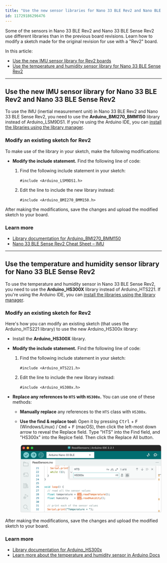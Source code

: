 ```yaml
---
title: "Use the new sensor libraries for Nano 33 BLE Rev2 and Nano BLE Sense Rev2"
id: 11729186296476
---
```


Some of the sensors in Nano 33 BLE Rev2 and Nano 33 BLE Sense Rev2 use different libraries than in the previous board revisions. Learn how to modify a sketch made for the original revision for use with a "Rev2" board.

In this article:

* [Use the new IMU sensor library for Rev2 boards](#imu)
* [Use the temperature and humidity sensor library for Nano 33 BLE Sense Rev2](#temperature-and-humidity)

---

<a id="imu"></a>

## Use the new IMU sensor library for Nano 33 BLE Rev2 and Nano 33 BLE Sense Rev2

To use the IMU (inertial measurement unit) in Nano 33 BLE Rev2 and Nano 33 BLE Sense Rev2, you need to use the **Arduino_BMI270_BMM150** library instead of Arduino_LSM9DS1. If you're using the Arduino IDE, you can [install the libraries using the library manager](https://support.arduino.cc/hc/en-us/articles/5145457742236-Add-libraries-to-Arduino-IDE).

### Modify an existing sketch for Rev2

To make use of the library in your sketch, make the following modifications:

* **Modify the include statement.** Find the following line of code:

  1. Find the following include statement in your sketch:

     `#include <Arduino_LSM9DS1.h>`

  2. Edit the line to include the new library instead:

     `#include <Arduino_BMI270_BMM150.h>`

After making the modifications, save the changes and upload the modified sketch to your board.

### Learn more

* [Library documentation for Arduino_BMI270_BMM150](https://www.arduino.cc/reference/en/libraries/arduino_bmi270_bmm150/)
* [Nano 33 BLE Sense Rev2 Cheat Sheet – IMU](https://docs.arduino.cc/tutorials/nano-33-ble-sense-rev2/cheat-sheet#imu)

---

<a id="temperature-and-humidity"></a>

## Use the temperature and humidity sensor library for Nano 33 BLE Sense Rev2

To use the temperature and humidity sensor in Nano 33 BLE Sense Rev2, you need to use the **Arduino_HS300X** library instead of Arduino_HTS221. If you're using the Arduino IDE, you can [install the libraries using the library manager](https://support.arduino.cc/hc/en-us/articles/5145457742236-Add-libraries-to-Arduino-IDE).

### Modify an existing sketch for Rev2

Here's how you can modify an existing sketch (that uses the Arduino_HTS221 library) to use the new Arduino_HS300x library:

* Install the **Arduino_HS300X** library.

* **Modify the include statement.** Find the following line of code:

  1. Find the following include statement in your sketch:

     `#include <Arduino_HTS221.h>`

  2. Edit the line to include the new library instead:

     `#include <Arduino_HS300x.h>`

* **Replace any references to `HTS` with `HS300x`.** You can use one of these methods:

  * **Manually replace** any references to the `HTS` class with `HS300x`.

  * **Use the find & replace tool:** Open it by pressing <kbd>Ctrl</kbd> + <kbd>F</kbd> (Windows/Linux) / <kbd>Cmd</kbd> + <kbd>F</kbd> (macOS), then click the left-most down arrow to reveal the Replace field. Type "HTS" into the Find field, and "HS300x" into the Replce field. Then click the Replace All button.

     ![Find and replace in Arduino IDE.](img/find-HTS-replace-HS300x.png)

After making the modifications, save the changes and upload the modified sketch to your board.

### Learn more

* [Library documentation for Arduino_HS300x](https://reference.arduino.cc/reference/en/libraries/arduino_hs300x/)
* [Learn more about the temperature and humidity sensor in Arduino Docs](https://docs.arduino.cc/tutorials/nano-33-ble-sense-rev2/cheat-sheet#temperature-and-humidity-sensor)

<!-- markdownlint-disable-file HC001 -->
